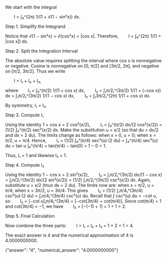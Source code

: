 We start with the integral

  I = ∫₀^(2π) 1/(1 + √(1 − sin²x)) dx.

Step 1. Simplify the Integrand

Notice that √(1 − sin²x) = √(cos²x) = |cos x|. Therefore,
  I = ∫₀^(2π) 1/(1 + |cos x|) dx.

Step 2. Split the Integration Interval

The absolute value requires splitting the interval where cos x is nonnegative or negative. Cosine is nonnegative on [0, π/2] and [3π/2, 2π], and negative on [π/2, 3π/2]. Thus we write

  I = I₁ + I₂ + I₃,

where
  I₁ = ∫₀^(π/2) 1/(1 + cos x) dx,
  I₂ = ∫₍π/2₎^(3π/2) 1/(1 + (−cos x)) dx = ∫₍π/2₎^(3π/2) 1/(1 − cos x) dx,
  I₃ = ∫₍3π/2₎^(2π) 1/(1 + cos x) dx.

By symmetry, I₁ = I₃.

Step 3. Compute I₁

Using the identity 1 + cos x = 2 cos²(x/2),
  I₁ = ∫₀^(π/2) dx/(2 cos²(x/2)) = (1/2) ∫₀^(π/2) sec²(x/2) dx.
Make the substitution u = x/2 (so that du = dx/2 and dx = 2 du). The limits change as follows: when x = 0, u = 0; when x = π/2, u = π/4. Hence,
  I₁ = (1/2) ∫₀^(π/4) sec²(u)·(2 du) = ∫₀^(π/4) sec²(u) du = tan u |₀^(π/4) = tan(π/4) − tan(0) = 1 − 0 = 1.

Thus, I₁ = 1 and likewise I₃ = 1.

Step 4. Compute I₂

Using the identity 1 − cos x = 2 sin²(x/2),
  I₂ = ∫₍π/2₎^(3π/2) dx/(1 − cos x) = ∫₍π/2₎^(3π/2) dx/(2 sin²(x/2)) = (1/2) ∫₍π/2₎^(3π/2) csc²(x/2) dx.
Again, substitute u = x/2 (thus dx = 2 du). The limits now are: when x = π/2, u = π/4; when x = 3π/2, u = 3π/4. This gives
  I₂ = (1/2) ∫₍π/4₎^(3π/4) csc²(u)·(2 du) = ∫₍π/4₎^(3π/4) csc²(u) du.
Recall that ∫ csc²(u) du = −cot u, so
  I₂ = [−cot u]₍π/4₎^(3π/4) = [−cot(3π/4) + cot(π/4)].
Since cot(π/4) = 1 and cot(3π/4) = −1, we have
  I₂ = [−(−1) + 1] = 1 + 1 = 2.

Step 5. Final Calculation

Now combine the three parts:
  I = I₁ + I₂ + I₃ = 1 + 2 + 1 = 4.

The exact answer is 4 and the numerical approximation of 4 is 4.0000000000.

{"answer": "$4$", "numerical_answer": "4.0000000000"}